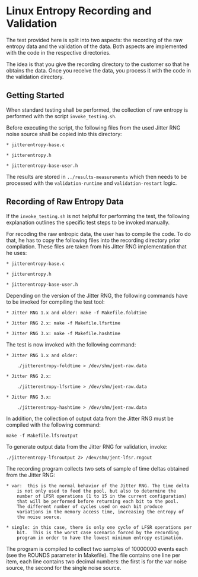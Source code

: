 # Linux Entropy Recording and Validation

The test provided here is split into two aspects: the recording of the raw
entropy data and the validation of the data. Both aspects are implemented
with the code in the respective directories.

The idea is that you give the recording directory to the customer
so that he obtains the data. Once you receive the data, you process it
with the code in the validation directory.

## Getting Started

When standard testing shall be performed, the collection of raw entropy is
performed with the script `invoke_testing.sh`.

Before executing the script, the following files from the used Jitter RNG
noise source shall be copied into this directory:

	* jitterentropy-base.c

	* jitterentropy.h

	* jitterentropy-base-user.h

The results are stored in `../results-measurements` which then needs to be
processed with the `validation-runtime` and `validation-restart` logic.

## Recording of Raw Entropy Data

If the `invoke_testing.sh` is not helpful for performing the test, the following
explanation outlines the specific test steps to be invoked manually.

For recoding the raw entropic data, the user has to compile the code.
To do that, he has to copy the following files into the recording directory
prior compilation. These files are taken from his Jitter RNG implementation
that he uses:

	* jitterentropy-base.c

	* jitterentropy.h

	* jitterentropy-base-user.h

Depending on the version of the Jitter RNG, the following commands have to
be invoked for compiling the test tool:

	* Jitter RNG 1.x and older: make -f Makefile.foldtime

	* Jitter RNG 2.x: make -f Makefile.lfsrtime

	* Jitter RNG 3.x: make -f Makefile.hashtime

The test is now invoked with the following command:

	* Jitter RNG 1.x and older:

		./jitterentropy-foldtime > /dev/shm/jent-raw.data

	* Jitter RNG 2.x:

		./jitterentropy-lfsrtime > /dev/shm/jent-raw.data

	* Jitter RNG 3.x:

		./jitterentropy-hashtime > /dev/shm/jent-raw.data

In addition, the collection of output data from the Jitter RNG must be
compiled with the following command:

	make -f Makefile.lfsroutput

To generate output data from the Jitter RNG for validation, invoke:

	./jitterentropy-lfsroutput 2> /dev/shm/jent-lfsr.rngout

The recording program collects two sets of sample of time deltas obtained 
from the Jitter RNG:

	* var:	this is the normal behavior of the Jitter RNG. The time delta 
		is not only used to feed the pool, but also to determine the 
		number of LFSR operations (1 to 15 in the current configuration)
		that will be performed before returning each bit to the pool. 
		The different number of cycles used on each bit produce 
		variations in the memory access time, increasing the entropy of
		the noise source. 

	* single: in this case, there is only one cycle of LFSR operations per
		bit.  This is the worst case scenario forced by the recording 
		program in order to have the lowest minimum entropy estimation. 

The program is compiled to collect two samples of 10000000 events each (see 
the ROUNDS parameter in Makefile). The file contains one line per item, each 
line contains two decimal numbers: the first is for the var noise source, 
the second for the single noise source.

